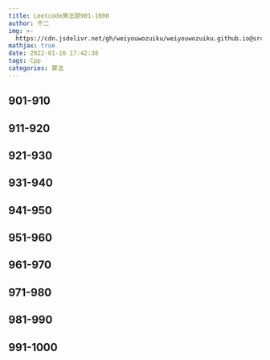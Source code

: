 ```yaml
---
title: Leetcode算法题901-1000
author: 不二
img: >-
  https://cdn.jsdelivr.net/gh/weiyouwozuiku/weiyouwozuiku.github.io@src/source/_posts/PageImg/算法/Leetcode算法题901-1000.png
mathjax: true
date: 2022-01-16 17:42:38
tags: Cpp
categories: 算法
---
```


## 901-910
## 911-920
## 921-930
## 931-940
## 941-950
## 951-960
## 961-970
## 971-980
## 981-990
## 991-1000
